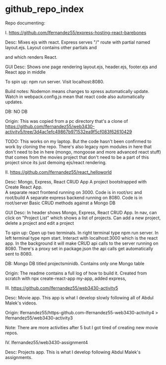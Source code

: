 # github_repo_index

Repo documenting:

I.
https://github.com/lfernandez55/express-hosting-react-barebones

Desc: Mixes ejs with react. Express serves "/" route with partial named layout.ejs.  Layout contains other partials and
<div id="main"></div> and <script src="javascripts/main.js"></script> which renders React.

GUI Desc:  Shows one page rendering layout.ejs, header.ejs, footer.ejs and React app in middle

To spin up: npm run server.  Visit localhost:8080.

Build notes:  Nodemon means changes to xpress automatically update.  Watch in webpack.config.js mean that react code also
automatically updates.  
 
DB: NO DB

Origin:  This was copied from a pc directory that's a clone of https://github.com/lfernandez55/web3430-activity5/tree/3d4ac1efc49867b971532ea9f5cf083f62610429

TODO:  This works on my laptop. But the code hasn't been confirmed to work by cloning the repo. There's also
legacy npm modules in here that don't need to be in here (mongo, mongoose and more advanced react stuff) that comes from
the movies project that don't need to be a part of this project since its just demoing ejs/react rendering.

II.
https://github.com/lfernandez55/react_helloworld

Desc:  Mongo, Express, React CRUD App
A project bootstrapped with Create React App.  
A separate react frontend running on 3000.  Code is in root/src and root/build
A separate express backend  running on 8080.  Code is in root/server
Basic CRUD methods against a Mongo DB

GUI Desc: In header shows Mongo, Express, React CRUD App.  In nav, can click  on "Project List" which shows a list of projects. Can add a new project, delete a project and edit a project

To spin up: Open up two terminals.  In right terminal type npm run server.  In left terminal type npm start.  Interact with localhost:3000 which is the react app.  In the background it will make CRUD api calls to the server running on 8080.  There's a proxy set in package.json the api calls get automatically sent to 8080.  

DB: Mongo DB titled projectsminidb.  Contains only one Mongo table

Origin:  The readme contains a full log of how to build it.  Created from scratch with npx create-react-app my-app, added express,  


III. https://github.com/lfernandez55/web3430-activity5

Desc:  Movie app.  This app is what I develop slowly following all of Abdul Malek's videos.

Origin:  lfernandez55/https-github.com-lfernandez55-web3430-activity4 > lfernandez55/web3430-activity3

Note:  There are more activities after 5 but I got tired of creating new movie repos.  

IV. lfernandez55/web3430-assignment4

Desc: Projects app.  This is what I develop following Abdul Malek's assignments.
